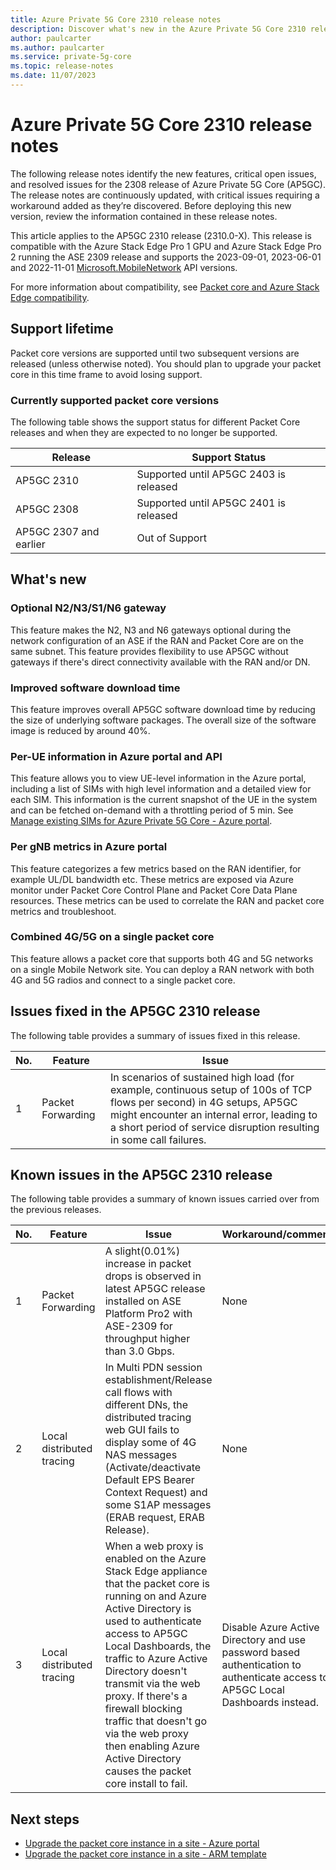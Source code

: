 ```yaml
---
title: Azure Private 5G Core 2310 release notes
description: Discover what's new in the Azure Private 5G Core 2310 release
author: paulcarter
ms.author: paulcarter
ms.service: private-5g-core
ms.topic: release-notes
ms.date: 11/07/2023
---
```


# Azure Private 5G Core 2310 release notes

The following release notes identify the new features, critical open issues, and resolved issues for the 2308 release of Azure Private 5G Core (AP5GC). The release notes are continuously updated, with critical issues requiring a workaround added as they’re discovered. Before deploying this new version, review the information contained in these release notes.

This article applies to the AP5GC 2310 release (2310.0-X). This release is compatible with the Azure Stack Edge Pro 1 GPU and Azure Stack Edge Pro 2 running the ASE 2309 release and supports the 2023-09-01, 2023-06-01 and 2022-11-01 [Microsoft.MobileNetwork](/rest/api/mobilenetwork) API versions. 

For more information about compatibility, see [Packet core and Azure Stack Edge compatibility](azure-stack-edge-packet-core-compatibility.md). 


## Support lifetime

Packet core versions are supported until two subsequent versions are released (unless otherwise noted). You should plan to upgrade your packet core in this time frame to avoid losing support.

### Currently supported packet core versions
The following table shows the support status for different Packet Core releases and when they are expected to no longer be supported.

| Release | Support Status |
|---------|----------------|
| AP5GC 2310 | Supported until AP5GC 2403 is released |
| AP5GC 2308 | Supported until AP5GC 2401 is released |
| AP5GC 2307 and earlier | Out of Support |

## What's new

### Optional N2/N3/S1/N6 gateway
This feature makes the N2, N3 and N6 gateways optional during the network configuration of an ASE if the RAN and Packet Core are on the same subnet. This feature provides flexibility to use AP5GC without gateways if there's direct connectivity available with the RAN and/or DN.

### Improved software download time
This feature improves overall AP5GC software download time by reducing the size of underlying software packages. The overall size of the software image is reduced by around 40%.

### Per-UE information in Azure portal and API
This feature allows you to view UE-level information in the Azure portal, including a list of SIMs with high level information and a detailed view for each SIM. This information is the current snapshot of the UE in the system and can be fetched on-demand with a throttling period of 5 min. See [Manage existing SIMs for Azure Private 5G Core - Azure portal](manage-existing-sims.md).

### Per gNB metrics in Azure portal
This feature categorizes a few metrics based on the RAN identifier, for example UL/DL bandwidth etc. These metrics are exposed via Azure monitor under Packet Core Control Plane and Packet Core Data Plane resources. These metrics can be used to correlate the RAN and packet core metrics and troubleshoot.

### Combined 4G/5G on a single packet core
This feature allows a packet core that supports both 4G and 5G networks on a single Mobile Network site. You can deploy a RAN network with both 4G and 5G radios and connect to a single packet core.


## Issues fixed in the AP5GC 2310 release

The following table provides a summary of issues fixed in this release.

  |No.  |Feature  | Issue |
  |-----|-----|-----|
  | 1 | Packet Forwarding  | In scenarios of sustained high load (for example, continuous setup of 100s of TCP flows per second) in 4G setups, AP5GC might encounter an internal error, leading to a short period of service disruption resulting in some call failures. |


## Known issues in the AP5GC 2310 release
<!--**TO BE UPDATED**>
  |No.  |Feature  | Issue | Workaround/comments |
  |-----|-----|-----|-----|
  | 1 |  |  |  |
<-->

The following table provides a summary of known issues carried over from the previous releases.

  |No.  |Feature  | Issue | Workaround/comments |
  |-----|-----|-----|-----|
  | 1 | Packet Forwarding | A slight(0.01%) increase in packet drops is observed in latest AP5GC release installed on ASE Platform Pro2 with ASE-2309 for throughput higher than 3.0 Gbps. | None |
  | 2 | Local distributed tracing | In Multi PDN session establishment/Release call flows with different DNs, the distributed tracing web GUI fails to display some of 4G NAS messages (Activate/deactivate Default EPS Bearer Context Request) and some S1AP messages (ERAB request, ERAB Release). | None |
  | 3 | Local distributed tracing | When a web proxy is enabled on the Azure Stack Edge appliance that the packet core is running on and Azure Active Directory is used to authenticate access to AP5GC Local Dashboards, the traffic to Azure Active Directory doesn't transmit via the web proxy. If there's a firewall blocking traffic that doesn't go via the web proxy then enabling Azure Active Directory causes the packet core install to fail. | Disable Azure Active Directory and use password based authentication to authenticate access to AP5GC Local Dashboards instead. |

  

## Next steps

- [Upgrade the packet core instance in a site - Azure portal](upgrade-packet-core-azure-portal.md)
- [Upgrade the packet core instance in a site - ARM template](upgrade-packet-core-arm-template.md)
